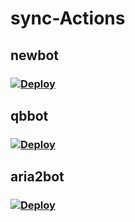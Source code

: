 # sync-Actions
## newbot
### [![Deploy](https://www.herokucdn.com/deploy/button.png)](https://dashboard.heroku.com/new?template=https://github.com/winkxx/new_bot)
## qbbot
### [![Deploy](https://www.herokucdn.com/deploy/button.png)](https://dashboard.heroku.com/new?template=https://github.com/winkxx/qbittorrent_heroku)
## aria2bot
### [![Deploy](https://www.herokucdn.com/deploy/button.png)](https://dashboard.heroku.com/new?template=https://github.com/winkxx/aria2-ariang-docker)
